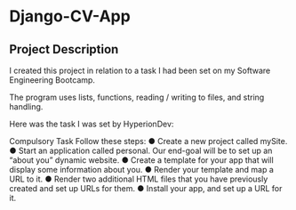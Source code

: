 # Django-CV-App

<h2>Project Description</h1>
I created this project in relation to a task I had been set on my Software Engineering Bootcamp.

The program uses lists, functions, reading / writing to files, and string handling.

Here was the task I was set by HyperionDev:

Compulsory Task
Follow these steps:
● Create a new project called mySite.
● Start an application called personal. Our end-goal will be to set up an
“about you” dynamic website.
● Create a template for your app that will display some information
about you.
● Render your template and map a URL to it.
● Render two additional HTML files that you have previously created and
set up URLs for them.
● Install your app, and set up a URL for it.
